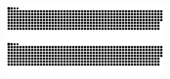 ![GitHub Snake Light](https://raw.githubusercontent.com/1110101/1110101/output/github-contribution-grid-snake.svg#gh-light-mode-only)
![GitHub Snake dark](https://raw.githubusercontent.com/1110101/1110101/output/github-contribution-grid-snake-dark.svg#gh-dark-mode-only)
